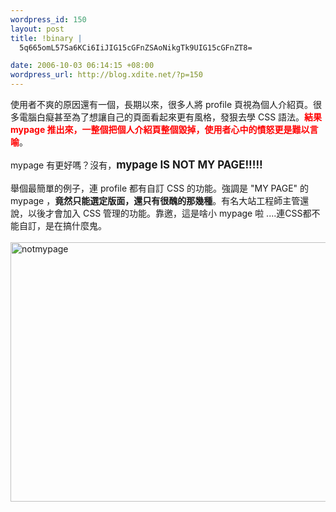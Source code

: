 ```yaml
--- 
wordpress_id: 150
layout: post
title: !binary |
  5q665omL57Sa6KCi6IiJIG15cGFnZSAoNikgTk9UIG15cGFnZT8=

date: 2006-10-03 06:14:15 +08:00
wordpress_url: http://blog.xdite.net/?p=150
---
```

使用者不爽的原因還有一個，長期以來，很多人將 profile 頁視為個人介紹頁。很多電腦白癡甚至為了想讓自己的頁面看起來更有風格，發狠去學 CSS 語法。<font color="#ff0000"><strong>結果 mypage 推出來，一整個把個人介紹頁整個毀掉，使用者心中的憤怒更是難以言喻</strong></font>。<br /><br />mypage 有更好嗎？沒有，<strong><big>mypage IS NOT MY PAGE!!!!!</big></strong><br /><br />舉個最簡單的例子，連 profile 都有自訂 CSS 的功能。強調是 &quot;MY PAGE&quot; 的 mypage ，<strong>竟然只能選定版面，還只有很醜的那幾種</strong>。有名大站工程師主管還說，以後才會加入 CSS 管理的功能。靠邀，這是啥小 mypage 啦 ....連CSS都不能自訂，是在搞什麼鬼。<br /><br /><a href="http://www.flickr.com/photos/14765209@N00/259602958/" title="Photo Sharing"><img width="547" height="415" src="http://static.flickr.com/86/259602958_814e45af00_o.jpg" alt="notmypage" /></a>
